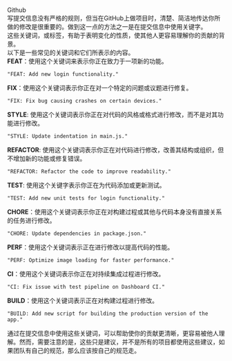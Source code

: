 Github<br />写提交信息没有严格的规则，但当在GitHub上做项目时，清楚、简洁地传达你所做的修改是很重要的。做到这一点的方法之一是在提交信息中使用关键字。<br />这些关键词，或标签，有助于表明变化的性质，使其他人更容易理解你的贡献的背景。<br />以下是一些常见的关键词和它们所表示的内容。<br />**FEAT**：使用这个关键词来表示你正在致力于一项新的功能。
```
"FEAT: Add new login functionality."
```
**FIX**：使用这个关键词表示你正在对一个特定的问题或议题进行修复。
```
"FIX: Fix bug causing crashes on certain devices."
```
**STYLE**: 使用这个关键词表示你正在对代码的风格或格式进行修改，而不是对其功能进行修改。
```
"STYLE: Update indentation in main.js."
```
**REFACTOR**: 使用这个关键词表示你正在对代码进行修改，改善其结构或组织，但不增加新的功能或修复错误。
```
"REFACTOR: Refactor the code to improve readability."
```
**TEST**: 使用这个关键字表示你正在为代码添加或更新测试。
```
"TEST: Add new unit tests for login functionality."
```
**CHORE**：使用这个关键词表示你正在对构建过程或其他与代码本身没有直接关系的任务进行修改。
```
"CHORE: Update dependencies in package.json."
```
**PERF**：使用这个关键词表示正在进行修改以提高代码的性能。
```
"PERF: Optimize image loading for faster performance."
```
**CI**：使用这个关键词表示你正在对持续集成过程进行修改。
```
"CI: Fix issue with test pipeline on Dashboard CI."
```
**BUILD**：使用这个关键词表示正在对构建过程进行修改。
```
"BUILD: Add new script for building the production version of the app."
```
通过在提交信息中使用这些关键词，可以帮助使你的贡献更清晰，更容易被他人理解。然而，需要注意的是，这些只是建议，并不是所有的项目都使用这些建议，如果团队有自己的规范，那么应该按自己的规范走。
